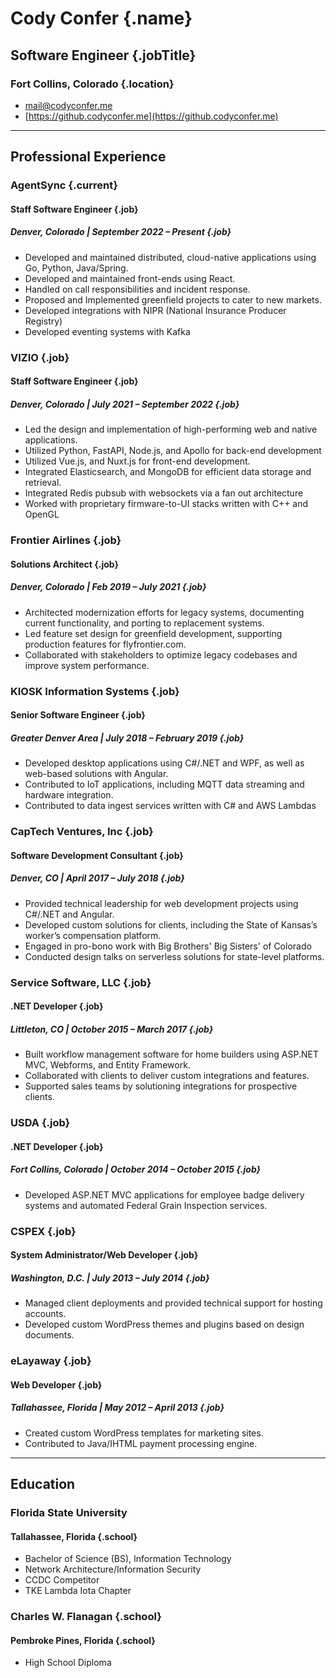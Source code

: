 
# Cody Confer {.name}
## Software Engineer {.jobTitle}
### Fort Collins, Colorado {.location}

- [mail@codyconfer.me](mailto:mail@codyconfer.me)<br>
- [https://github.codyconfer.me](https://github.codyconfer.me)

---

## Professional Experience

### AgentSync {.current}
#### Staff Software Engineer {.job}
##### Denver, Colorado | September 2022 – Present {.job}
- Developed and maintained distributed, cloud-native applications using Go, Python, Java/Spring.
- Developed and maintained front-ends using React.
- Handled on call responsibilities and incident response.
- Proposed and Implemented greenfield projects to cater to new markets.
- Developed integrations with NIPR (National Insurance Producer Registry)
- Developed eventing systems with Kafka

### VIZIO {.job}
#### Staff Software Engineer {.job}
##### Denver, Colorado | *July 2021 – September 2022* {.job}
- Led the design and implementation of high-performing web and native applications.
- Utilized Python, FastAPI, Node.js, and Apollo for back-end development
- Utilized Vue.js, and Nuxt.js for front-end development.
- Integrated Elasticsearch, and MongoDB for efficient data storage and retrieval.
- Integrated Redis pubsub with websockets via a fan out architecture
- Worked with proprietary firmware-to-UI stacks written with C++ and OpenGL

### Frontier Airlines {.job}
#### Solutions Architect {.job}
##### Denver, Colorado | *Feb 2019 – July 2021* {.job}
- Architected modernization efforts for legacy systems, documenting current functionality, and porting to replacement systems.
- Led feature set design for greenfield development, supporting production features for flyfrontier.com.
- Collaborated with stakeholders to optimize legacy codebases and improve system performance.

### KIOSK Information Systems {.job}
#### Senior Software Engineer {.job}
##### Greater Denver Area | *July 2018 – February 2019* {.job}
- Developed desktop applications using C#/.NET and WPF, as well as web-based solutions with Angular.
- Contributed to IoT applications, including MQTT data streaming and hardware integration.
- Contributed to data ingest services written with C# and AWS Lambdas

### CapTech Ventures, Inc {.job}
#### Software Development Consultant {.job}
##### Denver, CO | *April 2017 – July 2018* {.job}
- Provided technical leadership for web development projects using C#/.NET and Angular.
- Developed custom solutions for clients, including the State of Kansas’s worker’s compensation platform.
- Engaged in pro-bono work with Big Brothers' Big Sisters' of Colorado
- Conducted design talks on serverless solutions for state-level platforms.

### Service Software, LLC {.job}
#### .NET Developer {.job}
##### Littleton, CO | *October 2015 – March 2017* {.job}
- Built workflow management software for home builders using ASP.NET MVC, Webforms, and Entity Framework.
- Collaborated with clients to deliver custom integrations and features.
- Supported sales teams by solutioning integrations for prospective clients.

### USDA {.job}
#### .NET Developer {.job}
##### Fort Collins, Colorado | *October 2014 – October 2015* {.job}
- Developed ASP.NET MVC applications for employee badge delivery systems and automated Federal Grain Inspection services.

### CSPEX {.job}
#### System Administrator/Web Developer {.job}
##### Washington, D.C. | *July 2013 – July 2014* {.job}
- Managed client deployments and provided technical support for hosting accounts.
- Developed custom WordPress themes and plugins based on design documents.

### eLayaway {.job}
#### Web Developer {.job}
##### Tallahassee, Florida | *May 2012 – April 2013* {.job}
- Created custom WordPress templates for marketing sites.
- Contributed to Java/IHTML payment processing engine.

---

## Education

### Florida State University
#### Tallahassee, Florida {.school}
- Bachelor of Science (BS), Information Technology
- Network Architecture/Information Security
- CCDC Competitor
- TKE Lambda Iota Chapter

### Charles W. Flanagan {.school}
#### Pembroke Pines, Florida {.school}
- High School Diploma
